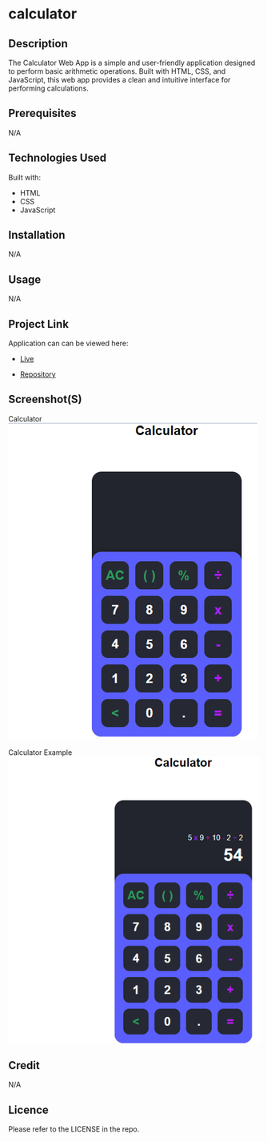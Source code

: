 # calculator

## Description
The Calculator Web App is a simple and user-friendly application designed to perform basic arithmetic operations. Built with HTML, CSS, and JavaScript, this web app provides a clean and intuitive interface for performing calculations.

## Prerequisites
N/A

## Technologies Used
Built with:
* HTML
* CSS
* JavaScript

## Installation
N/A

## Usage
N/A

## Project Link
Application can can be viewed here: 
* [Live](https://yvonnesarah.github.io/calculator/)

* [Repository](https://github.com/yvonnesarah/calculator)

## Screenshot(S)
Calculator
![Screenshot](assets/images/calculator.png "Calculator")

Calculator Example
![Screenshot](assets/images/calculator-example.png "Calculator Example")

## Credit
N/A

## Licence
Please refer to the LICENSE in the repo.

